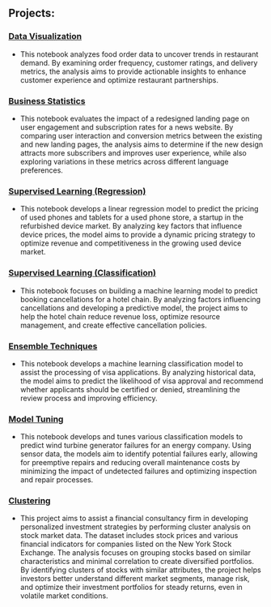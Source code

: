 ## Projects:

### [Data Visualization](Project1-EDA.ipynb)
- This notebook analyzes food order data to uncover trends in restaurant demand. By examining order frequency, customer ratings, and delivery metrics, the analysis aims to provide actionable insights to enhance customer experience and optimize restaurant partnerships.
### [Business Statistics](Project2-BusinessStatistics.ipynb)
- This notebook evaluates the impact of a redesigned landing page on user engagement and subscription rates for a news website. By comparing user interaction and conversion metrics between the existing and new landing pages, the analysis aims to determine if the new design attracts more subscribers and improves user experience, while also exploring variations in these metrics across different language preferences.
### [Supervised Learning (Regression)](Project3-LinearRegression.ipynb)
- This notebook develops a linear regression model to predict the pricing of used phones and tablets for a used phone store, a startup in the refurbished device market. By analyzing key factors that influence device prices, the model aims to provide a dynamic pricing strategy to optimize revenue and competitiveness in the growing used device market.
### [Supervised Learning (Classification)](Project4-Classification.ipynb)
- This notebook focuses on building a machine learning model to predict booking cancellations for a hotel chain. By analyzing factors influencing cancellations and developing a predictive model, the project aims to help the hotel chain reduce revenue loss, optimize resource management, and create effective cancellation policies.
### [Ensemble Techniques](Project5-EnsembleTechniques.ipynb)
- This notebook develops a machine learning classification model to assist the processing of visa applications. By analyzing historical data, the model aims to predict the likelihood of visa approval and recommend whether applicants should be certified or denied, streamlining the review process and improving efficiency.
### [Model Tuning](Project6-ModelTuning.ipynb)
- This notebook develops and tunes various classification models to predict wind turbine generator failures for an energy company. Using sensor data, the models aim to identify potential failures early, allowing for preemptive repairs and reducing overall maintenance costs by minimizing the impact of undetected failures and optimizing inspection and repair processes.
### [Clustering](Project7-Clustering.ipynb)
- This project aims to assist a financial consultancy firm in developing personalized investment strategies by performing cluster analysis on stock market data. The dataset includes stock prices and various financial indicators for companies listed on the New York Stock Exchange. The analysis focuses on grouping stocks based on similar characteristics and minimal correlation to create diversified portfolios. By identifying clusters of stocks with similar attributes, the project helps investors better understand different market segments, manage risk, and optimize their investment portfolios for steady returns, even in volatile market conditions.
